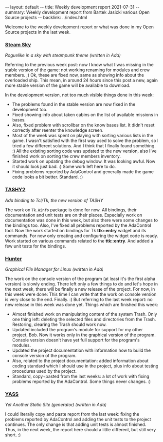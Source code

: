 -- layout: default
-- title: Weekly development report 2021-07-31
-- summary: Weekly development report from Bartek Jasicki various Open Source projects
-- backlink: ../index.html

Welcome to the weekly development report or what was done in my Open Source
projects in the last week.

### [Steam Sky](https://www.laeran.pl/repositories/steamsky)

*Roguelike in a sky with steampunk theme (written in Ada)*

Referring to the previous week post: now I know what I was missing in the
stable version of the game: not working renaming for modules and crew
members. ;) Ok, these are fixed now, same as showing info about the overloaded
ship. This mean, in around 24 hours since this post a new, again more stable
version of the game will be available to download.

In the development version, not too much visible things done in this week:

* The problems found in the stable version are now fixed in the development
  too.
* Fixed showing info about taken cabins on the list of available missions in
  bases.
* Also, fixed problem with scrollbar on the know bases list. It didn't reset
  correctly after reenter the knowledge screen.
* Most of the week was spent on playing with sorting various lists in the game.
  I wasn't satisfied with the first way used to solve the problem, so I tried
  a few different solutions. And I think that I finally found something. :)
  All the existing sorting code was updated to the new version, also I've
  finished work on sorting the crew members inventory.
* Started work on updating the debug window. It was looking awful. Now it
  should look just bad. :) Some work left here to do.
* Fixing problems reported by AdaControl and generally made the game code
  looks a bit better. Standard. :)

### [TASHY2](https://www.laeran.pl/repositories/tashy2)

*Ada binding to Tcl/Tk, the new version of TASHY*

The work on `Tk.Winfo` package is done for now. All bindings, their
documentation and unit tests are on their places. Especially work on
documentation was done in this week, but also there were some changes to the
bindings too. Also, I've fixed all problems reported by the AdaControl tool.
Now the work started on bindings for Tk **ttk::entry** widget and its commands.
For now only creating and configuring the widget code is ready. Work started on
various commands related to the **ttk::entry**. And added a few unit tests for
the bindings.

### [Hunter](https://www.laeran.pl/repositories/hunter)

*Graphical File Manager for Linux (written in Ada)*

The work on the console version of the program (at least it's the first alpha
version) is slowly ending. There left only a few things to do and let's hope in
the next week, there will be finally a new release of the project. For now, in
this week were done:
This time I can write that the work on console version is very close to the
end. Finally. :) But referring to the last week report: no new release in this
week was done yet. Things which are finished this week:

* Almost finished work on manipulating content of the system Trash. Only one
  thing left: deleting the selected files and directories from the Trash.
  Restoring, clearing the Trash should work now.
* Updated included the program's module for support for my other project, Bob.
  Now it works only in the graphical version of the program. Console version
  doesn't have yet full support for the program's modules.
* Updated the project documentation with information how to build the console
  version of the program.
* Also, related to the project documentation: added information about coding
  standard which I should use in the project, plus info about testing
  procedures used by the project.
* Standard, copy+pasted from the last weeks: a lot of work with fixing problems
  reported by the AdaControl. Some things never changes. :)

### [YASS](https://www.laeran.pl/repositories/yass)

*Yet Another Static Site (generator) (written in Ada)*

I could literally copy and paste report from the last week: fixing the problems
reported by AdaControl and adding the unit tests to the project continues. The
only change is that adding unit tests is almost finished. Thus, in the next
week, the report here should a little different, but still very short. :)
